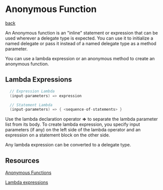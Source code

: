 # Anonymous Function

[back](../README.md)

An Anonymous function is an "inline" statement or expression that can be used wherever a delegate type is expected. You can use it to initialize a named delegate or pass it instead of a named delegate type as a method parameter.

You can use a lambda expression or an anonymous method to create an anonymous function.

## Lambda Expressions

``` cs
  // Expression Lambda
  (input-parameters) => expression

  // Statement Lambda
  (input-parameters) => { <sequence-of-statements> }
```

Use the lambda declaration operator **=>** to separate the lambda parameter list from its body. To create lambda expression, you specify input parameters (if any) on the left side of the lambda operator and an expression on a statement block on the other side.

Any lambda expression can be converted to a delegate type.



## Resources

[Anonymous Functions](https://docs.microsoft.com/en-us/dotnet/csharp/programming-guide/statements-expressions-operators/anonymous-functions)

[Lambda expressions](https://bootcamp.jala.services/#/client/MTEAYwBwb3N0Z3Jlc3Fs)